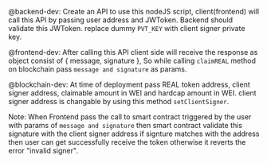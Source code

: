 @backend-dev: Create an API to use this nodeJS script, client(frontend) will call this API by passing user address and JWToken. Backend should validate this JWToken. replace dummy `PVT_KEY` with client signer private key.

@frontend-dev: After calling this API client side will receive the response as object consist of { message, signature }, So while calling `claimREAL` method on blockchain pass `message and signature` as params.

@blockchain-dev: At time of deployment pass REAL token address, client signer address, claimable amount in WEI and hardcap amount in WEI. client signer address is changable by using this method `setClientSigner`.

Note: When Frontend pass the call to smart contract triggered by the user with params of `message and signature` then smart contract validate this signature with the client signer address if signture matches with the address then user can get successfully receive the token otherwise it reverts the error "invalid signer".

